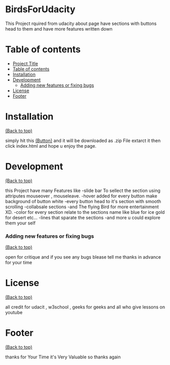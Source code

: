 # BirdsForUdacity

This Project rquired from udacity about page have sections with buttons head to them and have more features written down
# Table of contents

- [Project Title](#project-title)
- [Table of contents](#table-of-contents)
- [Installation](#installation)
- [Development](#development)
    - [Adding new features or fixing bugs](#adding-new-features-or-fixing-bugs)
- [License](#license)
- [Footer](#footer)

# Installation
[(Back to top)](#table-of-contents)

simply hit this [(Button)](#table-of-contents) and it will be downloaded as .zip File 
extarct it then click index.html and hope u enjoy the page.

# Development
[(Back to top)](#table-of-contents)

this Project have many Features like 
-slide bar To sellect the section using attriputes mouseover , mouseleave.
-hover added for every button make background of button white
-every button head to it's section with smooth scrolling
-collabsale sections
-and The flying Bird for more entertainment XD.
-color for every section relate to the sections name like blue for ice gold for desert etc...
-lines that sparate the sections 
-and more u could explore them your self 

### Adding new features or fixing bugs
[(Back to top)](#table-of-contents)

open for critique and if you see any bugs blease tell me thanks in advance for your time

# License
[(Back to top)](#table-of-contents)

all credit for udacit , w3school , geeks for geeks and all who give lessons on youtube

# Footer
[(Back to top)](#table-of-contents)

thanks for Your Time it's Very Valuable so thanks again
